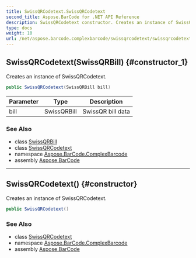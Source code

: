 ```yaml
---
title: SwissQRCodetext.SwissQRCodetext
second_title: Aspose.BarCode for .NET API Reference
description: SwissQRCodetext constructor. Creates an instance of SwissQRCodetext
type: docs
weight: 10
url: /net/aspose.barcode.complexbarcode/swissqrcodetext/swissqrcodetext/
---
```

## SwissQRCodetext(SwissQRBill) {#constructor_1}

Creates an instance of SwissQRCodetext.

```csharp
public SwissQRCodetext(SwissQRBill bill)
```

| Parameter | Type | Description |
| --- | --- | --- |
| bill | SwissQRBill | SwissQR bill data |

### See Also

* class [SwissQRBill](../../swissqrbill/)
* class [SwissQRCodetext](../)
* namespace [Aspose.BarCode.ComplexBarcode](../../../aspose.barcode.complexbarcode/)
* assembly [Aspose.BarCode](../../../)

---

## SwissQRCodetext() {#constructor}

Creates an instance of SwissQRCodetext.

```csharp
public SwissQRCodetext()
```

### See Also

* class [SwissQRCodetext](../)
* namespace [Aspose.BarCode.ComplexBarcode](../../../aspose.barcode.complexbarcode/)
* assembly [Aspose.BarCode](../../../)


